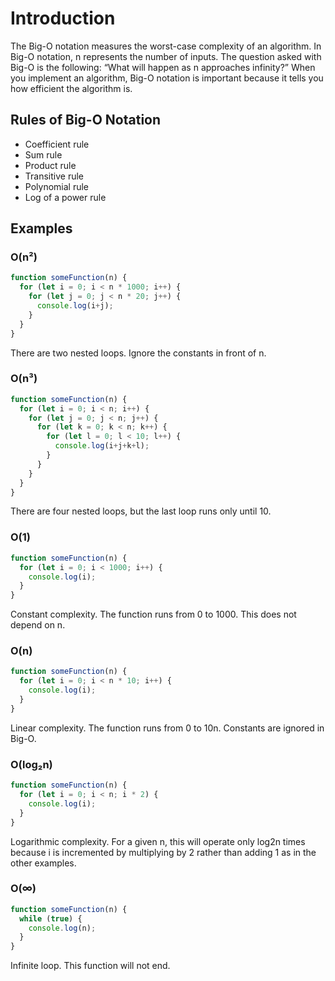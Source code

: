 # Introduction

The Big-O notation measures the worst-case complexity of an algorithm. In Big-O notation, n represents the number of inputs. The question asked with Big-O is the following: “What will happen as n approaches infinity?”
When you implement an algorithm, Big-O notation is important because it tells you how efficient the algorithm is.

## Rules of Big-O Notation

- Coefficient rule
- Sum rule
- Product rule
- Transitive rule
- Polynomial rule
- Log of a power rule

## Examples

### O(n²)
```js
function someFunction(n) {
  for (let i = 0; i < n * 1000; i++) {
    for (let j = 0; j < n * 20; j++) {
      console.log(i+j);
    }
  }
}
```
There are two nested loops. Ignore the constants in front of n.

### O(n³)
```js
function someFunction(n) {
  for (let i = 0; i < n; i++) {
    for (let j = 0; j < n; j++) {
      for (let k = 0; k < n; k++) {
        for (let l = 0; l < 10; l++) {
          console.log(i+j+k+l);
        }
      }
    }
  }
}
```
There are four nested loops, but the last loop runs only until 10.

### O(1)
```js
function someFunction(n) {
  for (let i = 0; i < 1000; i++) {
    console.log(i);
  }
}
```
Constant complexity. The function runs from 0 to 1000. This does not depend on n.

### O(n)
```js
function someFunction(n) {
  for (let i = 0; i < n * 10; i++) {
    console.log(i);
  }
}
```
Linear complexity. The function runs from 0 to 10n. Constants are ignored in Big-O.

### O(log₂n)
```js
function someFunction(n) {
  for (let i = 0; i < n; i * 2) {
    console.log(i);
  }
}
```
Logarithmic complexity. For a given n, this will operate only log2n times because i is incremented by multiplying by 2 rather than adding 1 as in the other examples.

### O(∞)
```js
function someFunction(n) {
  while (true) {
    console.log(n);
  }
}
```
Infinite loop. This function will not end.

<!--
Superscript: ⁰¹²³⁴⁵⁶⁷⁸⁹
Subscript: ₀₁₂₃₄₅₆₇₈₉
-->


